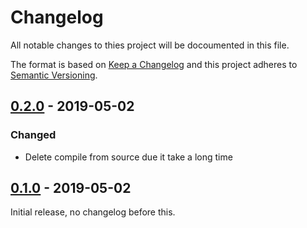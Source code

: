 # Changelog
All notable changes to thies project will be docoumented in this file.

The format is based on [Keep a Changelog](http://keepachangelog.com/en/1.0.0/)
and this project adheres to [Semantic Versioning](http://semver.org/spec/v2.0.0.html).

## [0.2.0] - 2019-05-02
### Changed
- Delete compile from source due it take a long time

## [0.1.0] - 2019-05-02
Initial release, no changelog before this.

[0.2.0]: https://github.com/flanciskinho/docker-wine/releases/tag/v0.2.0
[0.1.0]: https://github.com/flanciskinho/docker-wine/releases/tag/v0.1.0

